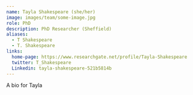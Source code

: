 ```yaml
---
name: Tayla Shakespeare (she/her)
image: images/team/some-image.jpg
role: PhD
description: PhD Researcher (Sheffield)
aliases:
  - T Shakespeare
  - T. Shakespeare
links:
  home-page: https://www.researchgate.net/profile/Tayla-Shakespeare
  twitter: T_Shakespeare
  Linkedin: tayla-shakespeare-521b5814b
---
```


A bio for Tayla
